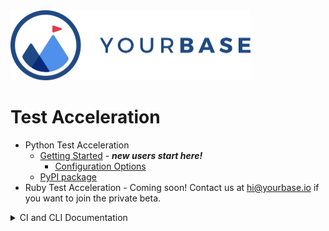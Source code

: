 <img alt="YourBase" src="images/Logo-Horiz-On-White@1x.jpg" width="384" height="112">

# Test Acceleration

- Python Test Acceleration
  - [Getting Started](python/getting-started.md) - ***new users start here!***
    - [Configuration Options](python/configuration.md)
  - [PyPI package](https://pypi.org/project/yourbase/)
- Ruby Test Acceleration - Coming soon! Contact us at hi@yourbase.io if you
  want to join the private beta.


<details>
  <summary>CI and CLI Documentation</summary>
  
- [Installation](installation.md)
- [Getting Started](getting-started.md)
- [List of Build Packs](buildpacks.md)
- [Package Configuration Reference](configuration.md)
- [CLI Settings Reference](cli-settings.md)
- [CI Acceleration and Caching](ci-caching.md)
- [Design Philosophy](design-philosophy.md)
</details>

